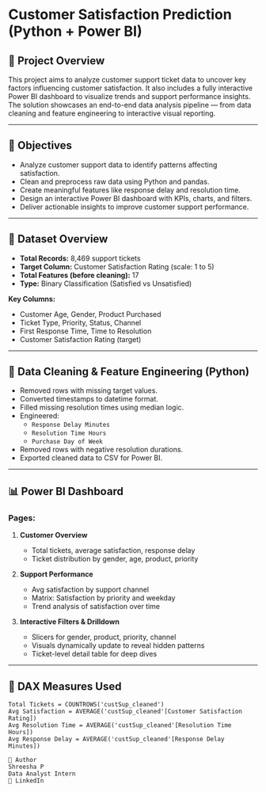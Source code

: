 # Customer Satisfaction Prediction (Python + Power BI)

## 📌 Project Overview

This project aims to analyze customer support ticket data to uncover key factors influencing customer satisfaction. It also includes a fully interactive Power BI dashboard to visualize trends and support performance insights. The solution showcases an end-to-end data analysis pipeline — from data cleaning and feature engineering to interactive visual reporting.

---

## 🎯 Objectives

- Analyze customer support data to identify patterns affecting satisfaction.
- Clean and preprocess raw data using Python and pandas.
- Create meaningful features like response delay and resolution time.
- Design an interactive Power BI dashboard with KPIs, charts, and filters.
- Deliver actionable insights to improve customer support performance.

---

## 📁 Dataset Overview

- **Total Records:** 8,469 support tickets  
- **Target Column:** Customer Satisfaction Rating (scale: 1 to 5)  
- **Total Features (before cleaning):** 17  
- **Type:** Binary Classification (Satisfied vs Unsatisfied)

**Key Columns:**
- Customer Age, Gender, Product Purchased  
- Ticket Type, Priority, Status, Channel  
- First Response Time, Time to Resolution  
- Customer Satisfaction Rating (target)

---

## 🧹 Data Cleaning & Feature Engineering (Python)

- Removed rows with missing target values.
- Converted timestamps to datetime format.
- Filled missing resolution times using median logic.
- Engineered:
  - `Response Delay Minutes`
  - `Resolution Time Hours`
  - `Purchase Day of Week`
- Removed rows with negative resolution durations.
- Exported cleaned data to CSV for Power BI.

---

## 📊 Power BI Dashboard

### Pages:
1. **Customer Overview**
   - Total tickets, average satisfaction, response delay
   - Ticket distribution by gender, age, product, priority

2. **Support Performance**
   - Avg satisfaction by support channel
   - Matrix: Satisfaction by priority and weekday
   - Trend analysis of satisfaction over time

3. **Interactive Filters & Drilldown**
   - Slicers for gender, product, priority, channel
   - Visuals dynamically update to reveal hidden patterns
   - Ticket-level detail table for deep dives

---

## 📐 DAX Measures Used

```DAX
Total Tickets = COUNTROWS('custSup_cleaned')
Avg Satisfaction = AVERAGE('custSup_cleaned'[Customer Satisfaction Rating])
Avg Resolution Time = AVERAGE('custSup_cleaned'[Resolution Time Hours])
Avg Response Delay = AVERAGE('custSup_cleaned'[Response Delay Minutes])

🙌 Author
Shreesha P
Data Analyst Intern
🔗 LinkedIn
